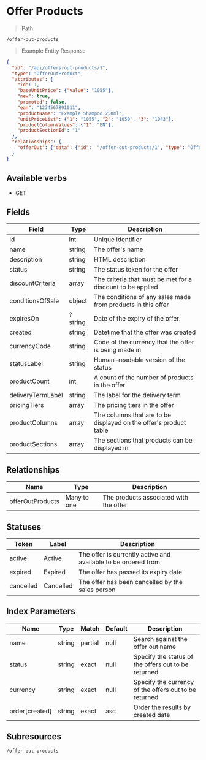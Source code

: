 # Offer Products

> Path

```
/offer-out-products
```

> Example Entity Response

```json
{
  "id": "/api/offers-out-products/1",
  "type": "OfferOutProduct",
  "attributes": {
    "id": 1,
    "baseUnitPrice": {"value": "1055"},
    "new": true,
    "promoted": false,
    "ean": "1234567891011",
    "productName": "Example Shampoo 250ml",
    "unitPriceList": {"1": "1055", "2": "1050", "3": "1043"},
    "productColumnValues": {"1": "EN"},
    "productSectionId": "1"
  },
  "relationships": {
    "offerOut": {"data": {"id":  "/offer-out-products/1", "type": "OfferOutProduct"}}
  }
}
```

## Available verbs

* GET

## Fields

Field | Type | Description
----- | ---  | -----------
id | int | Unique identifier
name | string | The offer's name 
description | string | HTML description 
status | string | The status token for the offer
discountCriteria | array | The criteria that must be met for a discount to be applied
conditionsOfSale | object | The conditions of any sales made from products in this offer
expiresOn | ?string | Date of the expiry of the offer. 
created | string | Datetime that the offer was created
currencyCode | string | Code of the currency that the offer is being made in
statusLabel | string | Human-readable version of the status
productCount | int | A count of the number of products in the offer.
deliveryTermLabel | string | The label for the delivery term
pricingTiers | array | The pricing tiers in the offer
productColumns | array | The columns that are to be displayed on the offer's product table 
productSections | array | The sections that products can be displayed in

## Relationships

Name | Type | Description
---- | ---- | -----------
offerOutProducts | Many to one | The products associated with the offer

## Statuses

Token | Label | Description
----- | ----- | -----------
active | Active | The offer is currently active and available to be ordered from
expired | Expired | The offer has passed its expiry date
cancelled | Cancelled | The offer has been cancelled by the sales person 

## Index Parameters

Name | Type | Match | Default | Description
---- | ---- | ----- | ------- | -----------
name | string | partial | null | Search against the offer out name
status | string | exact | null | Specify the status of the offers out to be returned
currency | string | exact | null | Specify the currency of the offers out to be returned
order\[created] | string | exact | asc | Order the results by created date

## Subresources

`/offer-out-products`
